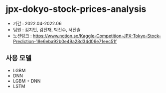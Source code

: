 # jpx-dokyo-stock-prices-analysis
* 기간 : 2022.04-2022.06
* 팀원 : 김지민, 김진재, 박진수, 서진슬
* 노션링크 : https://www.notion.so/Kaggle-Competition-JPX-Tokyo-Stock-Prediction-18e6eba92b0e49a28d34d06e71eec51f
## 사용 모델
* LGBM
* DNN
* LGBM + DNN
* LSTM
